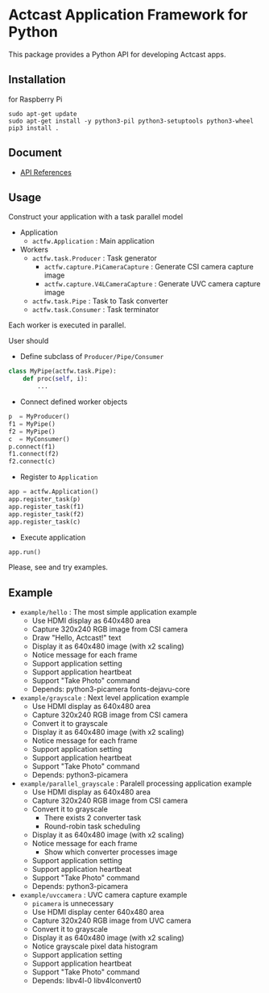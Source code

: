 # Actcast Application Framework for Python

This package provides a Python API for developing Actcast apps.

## Installation

for Raspberry Pi

```
sudo apt-get update
sudo apt-get install -y python3-pil python3-setuptools python3-wheel
pip3 install .
```

## Document

* [API References](https://idein.github.io/actfw-docs/latest/)

## Usage

Construct your application with a task parallel model

* Application
    * `actfw.Application` : Main application
* Workers
    * `actfw.task.Producer` : Task generator
        * `actfw.capture.PiCameraCapture` : Generate CSI camera capture image
        * `actfw.capture.V4LCameraCapture` : Generate UVC camera capture image
    * `actfw.task.Pipe` : Task to Task converter
    * `actfw.task.Consumer` : Task terminator

Each worker is executed in parallel.

User should

* Define subclass of `Producer/Pipe/Consumer`
~~~~python
class MyPipe(actfw.task.Pipe):
    def proc(self, i):
        ...
~~~~
* Connect defined worker objects
~~~~python
p  = MyProducer()
f1 = MyPipe()
f2 = MyPipe()
c  = MyConsumer()
p.connect(f1)
f1.connect(f2)
f2.connect(c)
~~~~
* Register to `Application`
~~~~python
app = actfw.Application()
app.register_task(p)
app.register_task(f1)
app.register_task(f2)
app.register_task(c)
~~~~
* Execute application
~~~~python
app.run()
~~~~

Please, see and try examples.

## Example

* `example/hello` : The most simple application example
    * Use HDMI display as 640x480 area
    * Capture 320x240 RGB image from CSI camera
    * Draw "Hello, Actcast!" text
    * Display it as 640x480 image (with x2 scaling)
    * Notice message for each frame
    * Support application setting
    * Support application heartbeat
    * Support "Take Photo" command
    * Depends: python3-picamera fonts-dejavu-core
* `example/grayscale` : Next level application example
    * Use HDMI display as 640x480 area
    * Capture 320x240 RGB image from CSI camera
    * Convert it to grayscale
    * Display it as 640x480 image (with x2 scaling)
    * Notice message for each frame
    * Support application setting
    * Support application heartbeat
    * Support "Take Photo" command
    * Depends: python3-picamera
* `example/parallel_grayscale` : Paralell processing application example
    * Use HDMI display as 640x480 area
    * Capture 320x240 RGB image from CSI camera
    * Convert it to grayscale
        * There exists 2 converter task
        * Round-robin task scheduling
    * Display it as 640x480 image (with x2 scaling)
    * Notice message for each frame
        * Show which converter processes image
    * Support application setting
    * Support application heartbeat
    * Support "Take Photo" command
    * Depends: python3-picamera
* `example/uvccamera` : UVC camera capture example
    * `picamera` is unnecessary
    * Use HDMI display center 640x480 area
    * Capture 320x240 RGB image from UVC camera
    * Convert it to grayscale
    * Display it as 640x480 image (with x2 scaling)
    * Notice grayscale pixel data histogram
    * Support application setting
    * Support application heartbeat
    * Support "Take Photo" command
    * Depends: libv4l-0 libv4lconvert0
